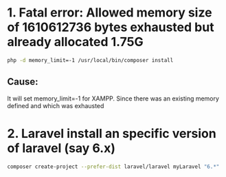 # 1. Fatal error: Allowed memory size of 1610612736 bytes exhausted but already allocated 1.75G
```bash
php -d memory_limit=-1 /usr/local/bin/composer install
```

## Cause: 
It will set memory_limit=-1 for XAMPP. Since there was an existing memory defined and which was exhausted


# 2. Laravel install an specific version of laravel (say 6.x)
```bash
composer create-project --prefer-dist laravel/laravel myLaravel "6.*"
```
